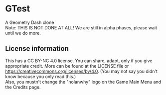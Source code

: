 # GTest
A Geometry Dash clone<br>
Note: THIS IS NOT DONE AT ALL! We are still in alpha phases, please wait until we do more.
## License information
This has a CC BY-NC 4.0 license. You can share, adapt, only if you give appropriate credit. More can be found at the LICENSE file or https://creativecommons.org/licenses/by/4.0. (You may not say you didn't know because you only read this.)<br>
Also, you mustn't change the "nolanwhy" logo on the Game Main Menu and the Credits page.
